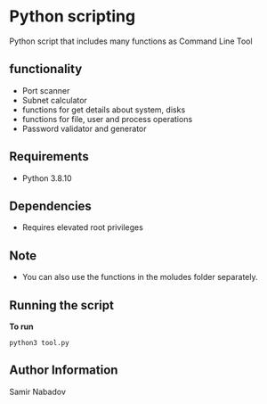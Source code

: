 __Python scripting__
================================

Python script that includes many functions as Command Line Tool

__functionality__
------------
* Port scanner
* Subnet calculator
* functions for get details about system, disks
* functions for file, user and process operations
* Password validator and generator


__Requirements__
------------
* Python 3.8.10

Dependencies
------------
* Requires elevated root privileges

Note
------------
* You can also use the functions in the moludes folder separately.

Running the script
----------------------

__To run__

`python3 tool.py`

__Author Information__
------------------

Samir Nabadov
